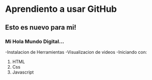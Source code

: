 # Aprendiento a usar GitHub
## Esto es nuevo para mi!
### Mi Hola Mundo Digital...

-Instalacion de Herramientas
-Visualizacion de videos
-Iniciando con:
1. HTML
2. Css
3. Javascript

